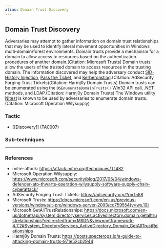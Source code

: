 ```yaml
---
alias: Domain Trust Discovery
---
```


## Domain Trust Discovery

Adversaries may attempt to gather information on domain trust relationships that may be used to identify lateral movement opportunities in Windows multi-domain/forest environments. Domain trusts provide a mechanism for a domain to allow access to resources based on the authentication procedures of another domain.(Citation: Microsoft Trusts) Domain trusts allow the users of the trusted domain to access resources in the trusting domain. The information discovered may help the adversary conduct [SID-History Injection](https://attack.mitre.org/techniques/T1134/005), [Pass the Ticket](https://attack.mitre.org/techniques/T1550/003), and [Kerberoasting](https://attack.mitre.org/techniques/T1558/003).(Citation: AdSecurity Forging Trust Tickets)(Citation: Harmj0y Domain Trusts) Domain trusts can be enumerated using the `DSEnumerateDomainTrusts()` Win32 API call, .NET methods, and LDAP.(Citation: Harmj0y Domain Trusts) The Windows utility [Nltest](https://attack.mitre.org/software/S0359) is known to be used by adversaries to enumerate domain trusts.(Citation: Microsoft Operation Wilysupply)


### Tactic

- [[Discovery]] (TA0007)

### Sub-techniques


---
### References

- mitre-attack: https://attack.mitre.org/techniques/T1482
- Microsoft Operation Wilysupply: https://www.microsoft.com/security/blog/2017/05/04/windows-defender-atp-thwarts-operation-wilysupply-software-supply-chain-cyberattack/
- AdSecurity Forging Trust Tickets: https://adsecurity.org/?p=1588
- Microsoft Trusts: https://docs.microsoft.com/en-us/previous-versions/windows/it-pro/windows-server-2003/cc759554(v=ws.10)
- Microsoft GetAllTrustRelationships: https://docs.microsoft.com/en-us/dotnet/api/system.directoryservices.activedirectory.domain.getalltrustrelationships?redirectedfrom=MSDN&view=netframework-4.7.2#System_DirectoryServices_ActiveDirectory_Domain_GetAllTrustRelationships
- Harmj0y Domain Trusts: https://posts.specterops.io/a-guide-to-attacking-domain-trusts-971e52cb2944
